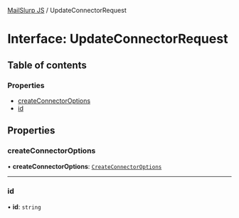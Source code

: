[MailSlurp JS](../README.md) / UpdateConnectorRequest

# Interface: UpdateConnectorRequest

## Table of contents

### Properties

- [createConnectorOptions](UpdateConnectorRequest.md#createconnectoroptions)
- [id](UpdateConnectorRequest.md#id)

## Properties

### createConnectorOptions

• **createConnectorOptions**: [`CreateConnectorOptions`](CreateConnectorOptions.md)

___

### id

• **id**: `string`

